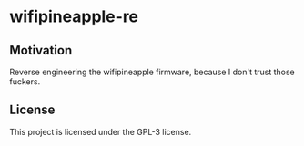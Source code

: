 # wifipineapple-re

## Motivation

Reverse engineering the wifipineapple firmware, because I don't trust those fuckers.

## License

This project is licensed under the GPL-3 license.
